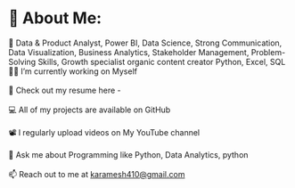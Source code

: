 # 💫 About Me:
🌱  Data & Product Analyst, Power BI, Data Science, Strong Communication, Data Visualization, Business Analytics, Stakeholder Management, Problem-Solving Skills, Growth specialist organic content creator Python, Excel, SQL <br>👨‍💻 I’m currently working on Myself<br><br>📑 Check out my resume here - <br><br>💻 All of my projects are available on GitHub<br><br>📽️ I regularly upload videos on My YouTube channel<br><br>💬 Ask me about Programming like Python, Data Analytics, python<br><br>📫 Reach out to me at karamesh410@gmail.com


<!-- Proudly created with GPRM ( https://gprm.itsvg.in ) -->

